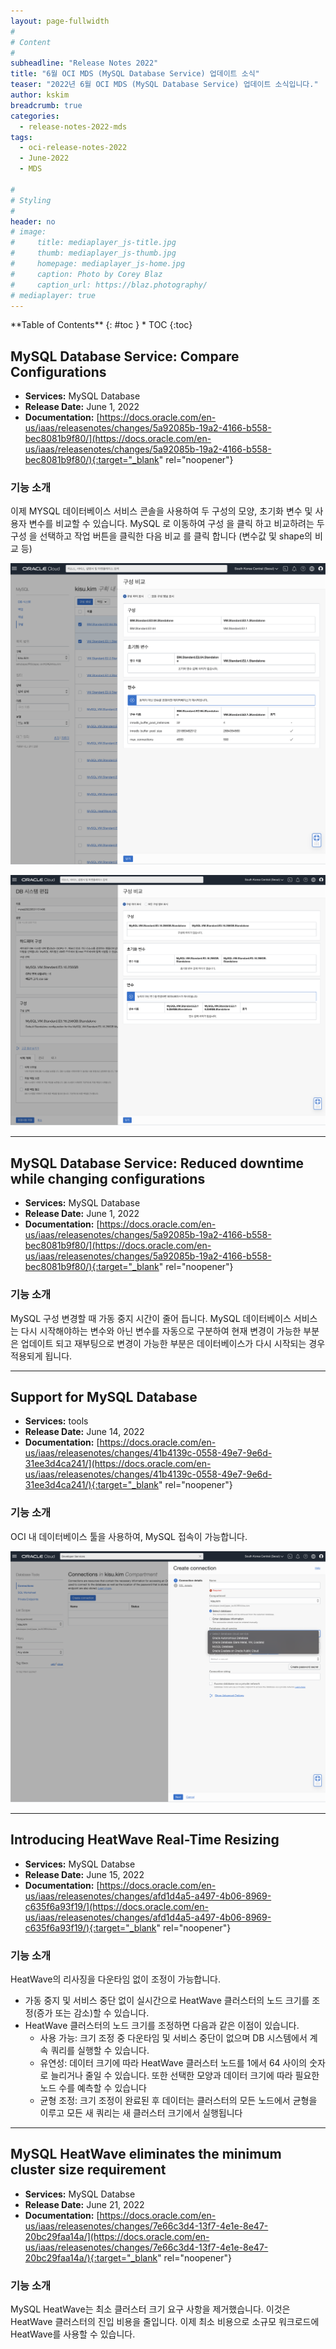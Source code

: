 ```yaml
---
layout: page-fullwidth
#
# Content
#
subheadline: "Release Notes 2022"
title: "6월 OCI MDS (MySQL Database Service) 업데이트 소식"
teaser: "2022년 6월 OCI MDS (MySQL Database Service) 업데이트 소식입니다."
author: kskim
breadcrumb: true
categories:
  - release-notes-2022-mds
tags:
  - oci-release-notes-2022
  - June-2022
  - MDS

#
# Styling
#
header: no
# image:
#     title: mediaplayer_js-title.jpg
#     thumb: mediaplayer_js-thumb.jpg
#     homepage: mediaplayer_js-home.jpg
#     caption: Photo by Corey Blaz
#     caption_url: https://blaz.photography/
# mediaplayer: true
---
```


<div class="panel radius" markdown="1">
**Table of Contents**
{: #toc }
*  TOC
{:toc}
</div>

## MySQL Database Service: Compare Configurations
* **Services:**  MySQL Database
* **Release Date:** June 1, 2022
* **Documentation:** [https://docs.oracle.com/en-us/iaas/releasenotes/changes/5a92085b-19a2-4166-b558-bec8081b9f80/](https://docs.oracle.com/en-us/iaas/releasenotes/changes/5a92085b-19a2-4166-b558-bec8081b9f80/){:target="_blank" rel="noopener"}

### 기능 소개
이제 MYSQL 데이터베이스 서비스 콘솔을 사용하여 두 구성의 모양, 초기화 변수 및 사용자 변수를 비교할 수 있습니다. MySQL 로 이동하여 구성 을 클릭 하고 비교하려는 두 구성 을 선택하고 작업 버튼을 클릭한 다음  비교 를 클릭 합니다 (변수값 및 shape의 비교 등)

![](/assets/img/infrastructure/2022/06/compareconfigurations01.png)


![](/assets/img/infrastructure/2022/06/compareconfigurations02.png)

---

## MySQL Database Service: Reduced downtime while changing configurations
* **Services:**  MySQL Database
* **Release Date:** June 1, 2022
* **Documentation:** [https://docs.oracle.com/en-us/iaas/releasenotes/changes/5a92085b-19a2-4166-b558-bec8081b9f80/](https://docs.oracle.com/en-us/iaas/releasenotes/changes/5a92085b-19a2-4166-b558-bec8081b9f80/){:target="_blank" rel="noopener"}

### 기능 소개
MySQL 구성 변경할 때 가동 중지 시간이 줄어 듭니다. MySQL 데이터베이스 서비스는 다시 시작해야하는 변수와 아닌 변수를 자동으로 구분하여 현재 변경이 가능한 부분은 업데이트 되고 재부팅으로 변경이 가능한 부분은 데이터베이스가 다시 시작되는 경우 적용되게 됩니다.


---

## Support for MySQL Database
* **Services:** tools
* **Release Date:** June 14, 2022
* **Documentation:** [https://docs.oracle.com/en-us/iaas/releasenotes/changes/41b4139c-0558-49e7-9e6d-31ee3d4ca241/](https://docs.oracle.com/en-us/iaas/releasenotes/changes/41b4139c-0558-49e7-9e6d-31ee3d4ca241/){:target="_blank" rel="noopener"}

### 기능 소개
OCI 내 데이터베이스 툴을 사용하여, MySQL 접속이 가능합니다. 

![](/assets/img/infrastructure/2022/06/supportformysqldatabse01.png)

---


## Introducing HeatWave Real-Time Resizing
* **Services:** MySQL Databse
* **Release Date:** June 15, 2022
* **Documentation:** [https://docs.oracle.com/en-us/iaas/releasenotes/changes/afd1d4a5-a497-4b06-8969-c635f6a93f19/](https://docs.oracle.com/en-us/iaas/releasenotes/changes/afd1d4a5-a497-4b06-8969-c635f6a93f19/){:target="_blank" rel="noopener"}

### 기능 소개
HeatWave의 리사징을 다운타임 없이 조정이 가능합니다. 

- 가동 중지 및 서비스 중단 없이 실시간으로 HeatWave 클러스터의 노드 크기를 조정(증가 또는 감소)할 수 있습니다.
- HeatWave 클러스터의 노드 크기를 조정하면 다음과 같은 이점이 있습니다.
  - 사용 가능: 크기 조정 중 다운타임 및 서비스 중단이 없으며 DB 시스템에서 계속 쿼리를 실행할 수 있습니다.
  - 유연성: 데이터 크기에 따라 HeatWave 클러스터 노드를 1에서 64 사이의 숫자로 늘리거나 줄일 수 있습니다. 또한 선택한 모양과 데이터 크기에 따라 필요한 노드 수를 예측할 수 있습니다
  - 균형 조정: 크기 조정이 완료된 후 데이터는 클러스터의 모든 노드에서 균형을 이루고 모든 새 쿼리는 새 클러스터 크기에서 실행됩니다

---

## MySQL HeatWave eliminates the minimum cluster size requirement
* **Services:** MySQL Databse
* **Release Date:** June 21, 2022
* **Documentation:** [https://docs.oracle.com/en-us/iaas/releasenotes/changes/7e66c3d4-13f7-4e1e-8e47-20bc29faa14a/](https://docs.oracle.com/en-us/iaas/releasenotes/changes/7e66c3d4-13f7-4e1e-8e47-20bc29faa14a/){:target="_blank" rel="noopener"}

### 기능 소개
MySQL HeatWave는 최소 클러스터 크기 요구 사항을 제거했습니다. 이것은 HeatWave 클러스터의 진입 비용을 줄입니다. 이제 최소 비용으로 소규모 워크로드에 HeatWave를 사용할 수 있습니다.